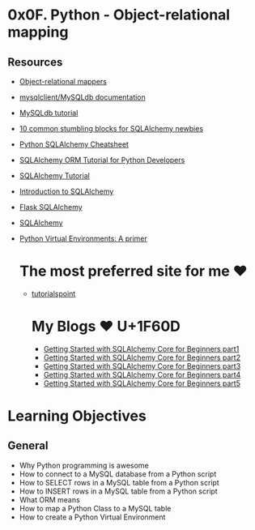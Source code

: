 # 0x0F. Python - Object-relational mapping

## Resources
- [Object-relational mappers](https://www.fullstackpython.com/object-relational-mappers-orms.html)
- [mysqlclient/MySQLdb documentation](https://mysqlclient.readthedocs.io/)
- [MySQLdb tutorial](https://intranet.alxswe.com/projects/283)
- [10 common stumbling blocks for SQLAlchemy newbies](http://alextechrants.blogspot.com/2013/11/10-common-stumbling-blocks-for.html)
- [Python SQLAlchemy Cheatsheet](https://www.pythonsheets.com/notes/python-sqlalchemy.html)
- [SQLAlchemy ORM Tutorial for Python Developers](https://auth0.com/blog/sqlalchemy-orm-tutorial-for-python-developers/)
- [SQLAlchemy Tutorial](https://docs.sqlalchemy.org/en/13/orm/tutorial.html)
- [Introduction to SQLAlchemy](https://www.youtube.com/watch?v=woKYyhLCcnU)
- [Flask SQLAlchemy](https://www.youtube.com/playlist?list=PLXmMXHVSvS-BlLA5beNJojJLlpE0PJgCW)
- [SQLAlchemy](https://docs.sqlalchemy.org/en/13/)
- [Python Virtual Environments: A primer](https://realpython.com/python-virtual-environments-a-primer/)

  # The most preferred site for me :heart:
  - [tutorialspoint](https://www.tutorialspoint.com/sqlalchemy/sqlalchemy_core_connecting_to_database.htm)
 
    # My Blogs :heart: U+1F60D
    - [Getting Started with SQLAlchemy Core for Beginners part1](https://medium.com/@noransaber685/getting-started-with-sqlalchemy-core-for-beginners-part1-73e58ae42e46)
    - [Getting Started with SQLAlchemy Core for Beginners part2](https://medium.com/@noransaber685/getting-started-with-sqlalchemy-core-for-beginners-part1-28cb26a3d013)
    - [Getting Started with SQLAlchemy Core for Beginners part3](https://medium.com/@noransaber685/getting-started-with-sqlalchemy-core-for-beginners-part2-5d8f9becad3f)
    - [Getting Started with SQLAlchemy Core for Beginners part4](https://medium.com/@noransaber685/getting-started-with-sqlalchemy-core-for-beginners-244b65d56c3)
    - [Getting Started with SQLAlchemy Core for Beginners part5](https://medium.com/@noransaber685/getting-started-with-sqlalchemy-core-for-beginners-part5-cb2439ce9292)
    


# Learning Objectives
## General
* Why Python programming is awesome
* How to connect to a MySQL database from a Python script
* How to SELECT rows in a MySQL table from a Python script
* How to INSERT rows in a MySQL table from a Python script
* What ORM means
* How to map a Python Class to a MySQL table
* How to create a Python Virtual Environment

